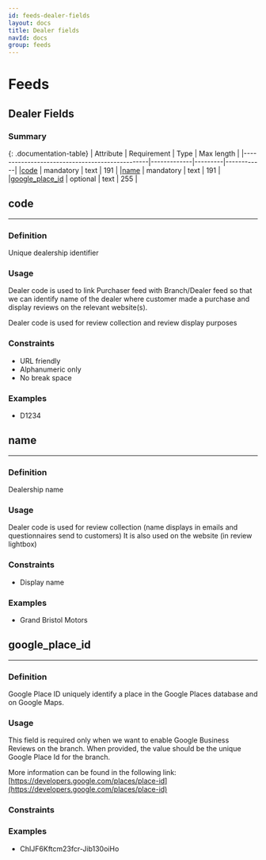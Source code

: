 ```yaml
---
id: feeds-dealer-fields
layout: docs
title: Dealer fields
navId: docs
group: feeds
---
```


# Feeds

## Dealer Fields

### Summary

{: .documentation-table}
| Attribute                                      | Requirement | Type    | Max length |
|------------------------------------------------|-------------|---------|------------|
|[code](#code)                                   | mandatory   | text    | 191        |
|[name](#name)                                   | mandatory   | text    | 191        |
|[google_place_id](#google_place_id)             | optional    | text    | 255        |

## **code**
----------

### Definition
  Unique dealership identifier

### Usage
  Dealer code is used to link Purchaser feed with Branch/Dealer feed so that we can identify name of the dealer where customer made a purchase and display reviews on the relevant website(s).

  Dealer code is used for review collection and review display purposes

### Constraints
  + URL friendly
  + Alphanumeric only
  + No break space

### Examples
  + D1234


## **name**
----------

### Definition
  Dealership name

### Usage
  Dealer code is used for review collection (name displays in emails and questionnaires send to customers) It is also used on the website (in review lightbox)

### Constraints
  + Display name

### Examples
  + Grand Bristol Motors

## **google_place_id**
----------

### Definition
  Google Place ID uniquely identify a place in the Google Places database and on Google Maps.

### Usage
  This field is required only when we want to enable Google Business Reviews on the branch.
  When provided, the value should be the unique Google Place Id for the branch.
  
  More information can be found in the following link: [https://developers.google.com/places/place-id](https://developers.google.com/places/place-id)
### Constraints

### Examples
  + ChIJF6Kftcm23fcr-Jib130oiHo

